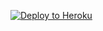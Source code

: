 ﻿
<p><a href="https://dashboard.heroku.com/new?template=https://github.com/nbgnf/xkkk"> <img src="https://www.herokucdn.com/deploy/button.svg" alt="Deploy to Heroku" /></a></p>
